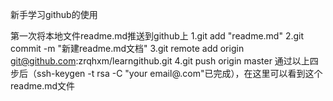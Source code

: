 新手学习github的使用

第一次将本地文件readme.md推送到github上
  1.git add "readme.md"
  2.git commit -m "新建readme.md文档"
  3.git remote add origin git@github.com:zrqhxm/learngithub.git
  4.git push origin master
通过以上四步后（ssh-keygen -t rsa  -C  "your email@.com"已完成），在这里可以看到这个readme.md文件
